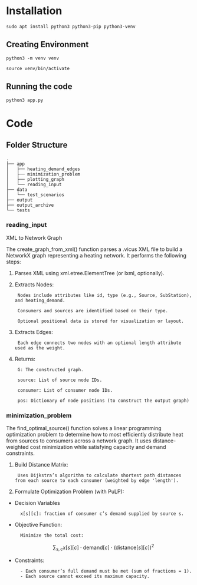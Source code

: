 
# Installation 

`sudo apt install python3 python3-pip python3-venv`

## Creating Environment
`python3 -m venv venv`

`source venv/bin/activate`

## Running the code
`python3 app.py`

# Code

## Folder Structure

```
.
├── app
│   ├── heating_demand_edges
│   ├── minimization_problem
│   ├── plotting_graph
│   └── reading_input
├── data
│   └── test_scenarios
├── output
├── output_archive
└── tests

```

### reading_input
XML to Network Graph

The create_graph_from_xml() function parses a .vicus XML file to build a NetworkX graph representing a heating network. It performs the following steps:

1. Parses XML using xml.etree.ElementTree (or lxml, optionally).

2. Extracts Nodes:

        Nodes include attributes like id, type (e.g., Source, SubStation), and heating_demand.

        Consumers and sources are identified based on their type.

        Optional positional data is stored for visualization or layout.

3. Extracts Edges:

        Each edge connects two nodes with an optional length attribute used as the weight.

4. Returns:

        G: The constructed graph.

        source: List of source node IDs.

        consumer: List of consumer node IDs.

        pos: Dictionary of node positions (to construct the output graph)

### minimization_problem

The find_optimal_source() function solves a linear programming optimization problem to determine how to most efficiently distribute heat from sources to consumers across a network graph. It uses distance-weighted cost minimization while satisfying capacity and demand constraints.

1. Build Distance Matrix:

        Uses Dijkstra’s algorithm to calculate shortest path distances from each source to each consumer (weighted by edge 'length').
2. Formulate Optimization Problem (with PuLP):

- Decision Variables

        x[s][c]: fraction of consumer c’s demand supplied by source s.


- Objective Function:
            
        Minimize the total cost:
            
    $$
    \sum_{s, c} x[s][c] \cdot \text{demand}[c] \cdot (\text{distance}[s][c])^2
    $$

- Constraints:

        - Each consumer’s full demand must be met (sum of fractions = 1).
        - Each source cannot exceed its maximum capacity.